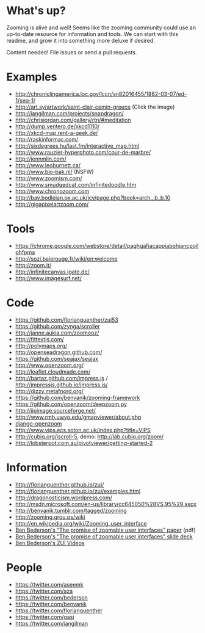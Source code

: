 # What's up?

Zooming is alive and well! Seems like the zooming community could use an up-to-date resource for information and tools. We can start with this readme, and grow it into something more deluxe if desired.

Content needed! File issues or send a pull requests.

# Examples

* http://chroniclingamerica.loc.gov/lccn/sn82016455/1882-03-07/ed-1/seq-1/
* http://art.sy/artwork/saint-clair-cemin-greece (Click the image)
* http://iangilman.com/projects/snapdragon/
* http://chrisjordan.com/gallery/rtn/#meditation
* http://dump.ventero.de/xkcd1110/
* http://xkcd-map.rent-a-geek.de/
* http://raskinformac.com/
* http://sixdegrees.hu/last.fm/interactive_map.html
* http://www.rauzier-hyperphoto.com/cour-de-marbre/
* http://jennmlin.com/
* http://www.leoburnett.ca/
* http://www.bio-bak.nl/ (NSFW)
* http://www.zoomism.com/
* http://www.smudgedcat.com/infinitedoodle.htm
* http://www.chronozoom.com
* http://bav.bodleian.ox.ac.uk/icv/page.php?book=arch._b_b.10
* http://gigapixelartzoom.com/

# Tools

* https://chrome.google.com/webstore/detail/paghgafiacappiabohjancpojlphfpma
* http://sozi.baierouge.fr/wiki/en:welcome
* http://zoom.it/
* http://infinitecanvas.jgate.de/
* http://www.imagesurf.net/

# Code

* https://github.com/florianguenther/zui53
* https://github.com/zynga/scroller
* http://janne.aukia.com/zoomooz/
* http://fittextjs.com/
* http://polymaps.org/
* http://openseadragon.github.com/
* https://github.com/seajax/seajax
* http://www.openzoom.org/
* http://leaflet.cloudmade.com/
* http://bartaz.github.com/impress.js / http://jmpressjs.github.io/jmpress.js/
* http://dizzy.metafnord.org/
* https://github.com/benvanik/zooming-framework
* https://github.com/openzoom/deepzoom.py
* http://iipimage.sourceforge.net/
* http://www.rmh.uwyo.edu/gmapviewer/about.php
* [django-openzoom](https://pypi.python.org/pypi/django-openzoom/)
* http://www.vips.ecs.soton.ac.uk/index.php?title=VIPS
* http://cubiq.org/iscroll-5, demo: http://lab.cubiq.org/zoom/
* http://lobsterpot.com.au/pivotviewer/getting-started-2

# Information

* http://florianguenther.github.io/zui/
* http://florianguenther.github.io/zui/examples.html
* http://dragonosticism.wordpress.com/
* http://msdn.microsoft.com/en-us/library/cc645050%28VS.95%29.aspx
* http://benvanik.tumblr.com/tagged/zooming
* http://zooming.grou.ps/wiki
* http://en.wikipedia.org/wiki/Zooming_user_interface
* [Ben Bederson's "The promise of zoomable user interfaces" paper](http://www.cs.umd.edu/~bederson/images/pubs_pdfs/2011_-_BIT_-_Promise_of_ZUIs.pdf) (pdf)
* [Ben Bederson's "The promise of zoomable user interfaces" slide deck](http://www.slideshare.net/bederson/promise-of-zoomable-user-interfaces)
* [Ben Bederson's ZUI Videos](http://www.youtube.com/playlist?list=PL6BF97BA70A36F0CC) 

# People

* https://twitter.com/aseemk
* https://twitter.com/aza
* https://twitter.com/bederson
* https://twitter.com/benvanik
* https://twitter.com/florianguenther
* https://twitter.com/gasi
* https://twitter.com/iangilman
